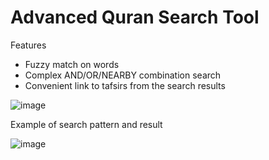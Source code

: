 # Advanced Quran Search Tool

Features

 * Fuzzy match on words
 * Complex AND/OR/NEARBY combination search
 * Convenient link to tafsirs from the search results

![image](https://github.com/oazabir/QuranSearch/assets/1611494/10e5c69e-7e64-400f-8a2c-a10f3d4ad50d)


Example of search pattern and result


![image](https://github.com/oazabir/QuranSearch/assets/1611494/9ac1688a-09c7-493d-a305-ffc52f666369)

